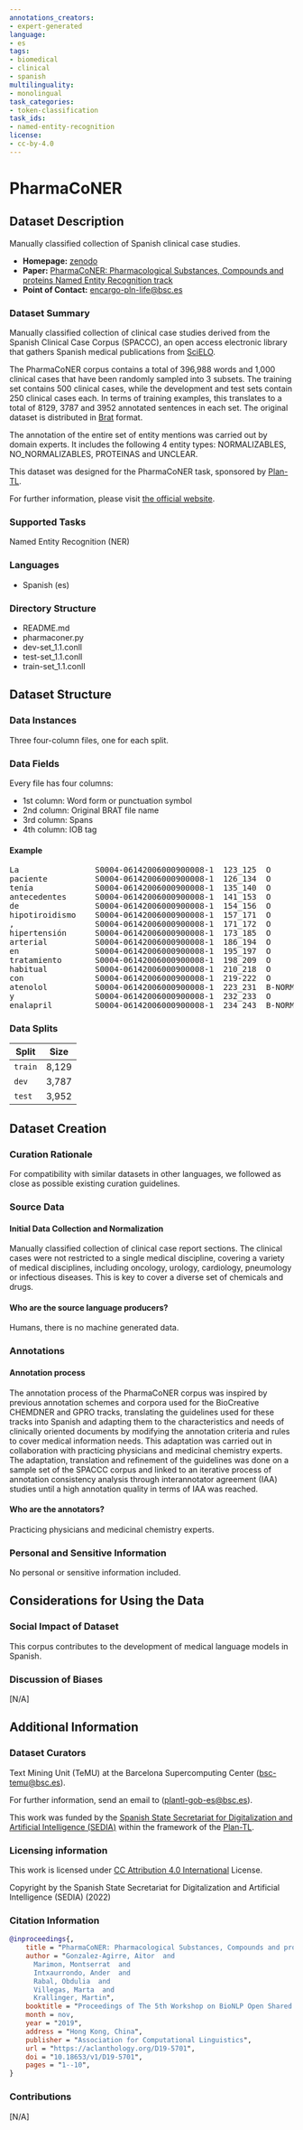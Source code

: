 ```yaml
---
annotations_creators:
- expert-generated
language:
- es
tags:
- biomedical
- clinical
- spanish
multilinguality:
- monolingual
task_categories:
- token-classification
task_ids:
- named-entity-recognition
license:
- cc-by-4.0
---
```


# PharmaCoNER

## Dataset Description

Manually classified collection of Spanish clinical case studies.

- **Homepage:** [zenodo](https://zenodo.org/record/4270158)
- **Paper:** [PharmaCoNER: Pharmacological Substances, Compounds and proteins Named Entity Recognition track](https://aclanthology.org/D19-5701/)
- **Point of Contact:** encargo-pln-life@bsc.es

### Dataset Summary

Manually classified collection of clinical case studies derived from the Spanish Clinical Case Corpus (SPACCC), an open access electronic library that gathers Spanish medical publications from [SciELO](https://scielo.org/).

The PharmaCoNER corpus contains a total of 396,988 words and 1,000 clinical cases that have been randomly sampled into 3 subsets.
The training set contains 500 clinical cases, while the development and test sets contain 250 clinical cases each.
In terms of training examples, this translates to a total of 8129, 3787 and 3952 annotated sentences in each set.
The original dataset is distributed in [Brat](https://brat.nlplab.org/standoff.html) format.

The annotation of the entire set of entity mentions was carried out by domain experts.
It includes the following 4 entity types: NORMALIZABLES, NO_NORMALIZABLES, PROTEINAS and UNCLEAR.

This dataset was designed for the PharmaCoNER task, sponsored by [Plan-TL](https://plantl.mineco.gob.es/Paginas/index.aspx).

For further information, please visit [the official website](https://temu.bsc.es/pharmaconer/).

### Supported Tasks

Named Entity Recognition (NER)

### Languages

- Spanish (es)

### Directory Structure

* README.md
* pharmaconer.py
* dev-set_1.1.conll
* test-set_1.1.conll
* train-set_1.1.conll

## Dataset Structure

### Data Instances

Three four-column files, one for each split.

### Data Fields

Every file has four columns:
* 1st column: Word form or punctuation symbol 
* 2nd column: Original BRAT file name
* 3rd column: Spans
* 4th column: IOB tag

#### Example
<pre>
La                S0004-06142006000900008-1  123_125  O
paciente          S0004-06142006000900008-1  126_134  O
tenía             S0004-06142006000900008-1  135_140  O
antecedentes      S0004-06142006000900008-1  141_153  O
de                S0004-06142006000900008-1  154_156  O
hipotiroidismo    S0004-06142006000900008-1  157_171  O
,                 S0004-06142006000900008-1  171_172  O
hipertensión      S0004-06142006000900008-1  173_185  O
arterial          S0004-06142006000900008-1  186_194  O
en                S0004-06142006000900008-1  195_197  O
tratamiento       S0004-06142006000900008-1  198_209  O
habitual          S0004-06142006000900008-1  210_218  O
con               S0004-06142006000900008-1  219-222  O
atenolol          S0004-06142006000900008-1  223_231  B-NORMALIZABLES
y                 S0004-06142006000900008-1  232_233  O
enalapril         S0004-06142006000900008-1  234_243  B-NORMALIZABLES
</pre>

### Data Splits

| Split | Size |
| ------------- | ------------- |
| `train`  | 8,129  |
| `dev`  | 3,787  |
| `test`  | 3,952  |

## Dataset Creation

### Curation Rationale

For compatibility with similar datasets in other languages, we followed as close as possible existing curation guidelines.

### Source Data

#### Initial Data Collection and Normalization

Manually classified collection of clinical case report sections. The clinical cases were not restricted to a single medical discipline, covering a variety of medical disciplines, including oncology, urology, cardiology, pneumology or infectious diseases. This is key to cover a diverse set of chemicals and drugs.

#### Who are the source language producers?

Humans, there is no machine generated data.

### Annotations

#### Annotation process

The annotation process of the PharmaCoNER corpus was inspired by previous annotation schemes and corpora used for the BioCreative CHEMDNER and GPRO tracks, translating the guidelines used for these tracks into Spanish and adapting them to the characteristics and needs of clinically oriented documents by modifying the annotation criteria and rules to cover medical information needs. This adaptation was carried out in collaboration with practicing physicians and medicinal chemistry experts. The adaptation, translation and refinement of the guidelines was done on a sample set of the SPACCC corpus and linked to an iterative process of annotation consistency analysis through interannotator agreement (IAA) studies until a high annotation quality in terms of IAA was reached.

#### Who are the annotators?

Practicing physicians and medicinal chemistry experts.

### Personal and Sensitive Information

No personal or sensitive information included.

## Considerations for Using the Data

### Social Impact of Dataset

This corpus contributes to the development of medical language models in Spanish.

### Discussion of Biases

[N/A]

## Additional Information

### Dataset Curators 
Text Mining Unit (TeMU) at the Barcelona Supercomputing Center (bsc-temu@bsc.es). 

For further information, send an email to (plantl-gob-es@bsc.es).

This work was funded by the [Spanish State Secretariat for Digitalization and Artificial Intelligence (SEDIA)](https://avancedigital.mineco.gob.es/en-us/Paginas/index.aspx) within the framework of the [Plan-TL](https://plantl.mineco.gob.es/Paginas/index.aspx).

### Licensing information
This work is licensed under [CC Attribution 4.0 International](https://creativecommons.org/licenses/by/4.0/) License.

Copyright by the Spanish State Secretariat for Digitalization and Artificial Intelligence (SEDIA) (2022)

### Citation Information

```bibtex
@inproceedings{,
    title = "PharmaCoNER: Pharmacological Substances, Compounds and proteins Named Entity Recognition track",
    author = "Gonzalez-Agirre, Aitor  and
      Marimon, Montserrat  and
      Intxaurrondo, Ander  and
      Rabal, Obdulia  and
      Villegas, Marta  and
      Krallinger, Martin",
    booktitle = "Proceedings of The 5th Workshop on BioNLP Open Shared Tasks",
    month = nov,
    year = "2019",
    address = "Hong Kong, China",
    publisher = "Association for Computational Linguistics",
    url = "https://aclanthology.org/D19-5701",
    doi = "10.18653/v1/D19-5701",
    pages = "1--10",
}
```
### Contributions

[N/A]

